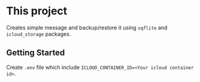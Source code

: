 # This project

Creates simple message and backup/restore it using `sqflite` and `icloud_storage` packages.

## Getting Started

Create `.env` file which include `ICLOUD_CONTAINER_ID=<Your icloud container id>`.
